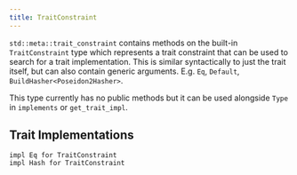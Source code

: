 ```yaml
---
title: TraitConstraint
---
```


`std::meta::trait_constraint` contains methods on the built-in `TraitConstraint` type which represents
a trait constraint that can be used to search for a trait implementation. This is similar
syntactically to just the trait itself, but can also contain generic arguments. E.g. `Eq`, `Default`,
`BuildHasher<Poseidon2Hasher>`.

This type currently has no public methods but it can be used alongside `Type` in `implements` or `get_trait_impl`.

## Trait Implementations

```noir
impl Eq for TraitConstraint
impl Hash for TraitConstraint
```
